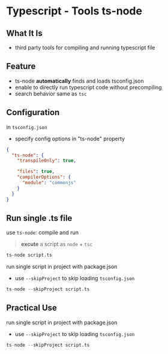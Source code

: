 # Typescript - Tools ts-node

## What It Is

- third party tools for compiling and running typescript file

## Feature

- ts-node **automatically** finds and loads tsconfig.json
- enable to directly run typescript code without precompiling
- search behavior same as `tsc`

## Configuration

in `tsconfig.json`

- specify config options in "ts-node" property

```json
{
  "ts-node": {
    "transpileOnly": true,

    "files": true,
    "compilerOptions": {
      "module": "commonjs"
    }
  }
}
```

## Run single .ts file

use `ts-node`: compile and run

> **excute** a script as `node` + `tsc`

```s
ts-node script.ts
```

run single script in project with package.json

- use `--skipProject` to skip loading `tsconfig.json`

```s
ts-node --skipProject script.ts
```

## Practical Use

run single script in project with package.json

- use `--skipProject` to skip loading `tsconfig.json`

```s
ts-node --skipProject script.ts
```


